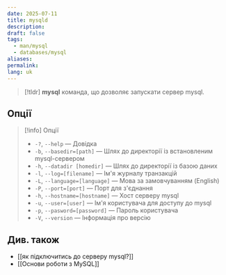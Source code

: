 ```yaml
---
date: 2025-07-11
title: mysqld
description: 
draft: false
tags:
  - man/mysql
  - databases/mysql
aliases: 
permalink: 
lang: uk
---
```


> [!tldr]
> **mysql** команда, що дозволяє запускати сервер mysql.

## Опції

> [!info] Опції
> - `-?`, `--help` — Довідка
> - `-b`, `--basedir=[path]` — Шлях до директорії із встановленим mysql-сервером
> - `-h`, `--datadir [homedir]` — Шлях до директорії із базою даних
> - `-l`, `--log=[filename]` — Ім'я журналу транзакцій
> - `-L`, `--language=[language]` — Мова за замовчуванням (English)
> - `-P`, `--port=[port]` — Порт для з'єднання
> - `-h`, `--hostname=[hostname]` — Хост серверу mysql
> - `-u`, `--user=[user]` — Ім'я користувача для доступу до mysql
> - `-p`, `--pasword=[password]` — Пароль користувача
> - `-V`, `--version`  — Інформація про версію

## Див. також

- [[як підключитись до серверу mysql?]]
- [[Основи роботи з MySQL]]